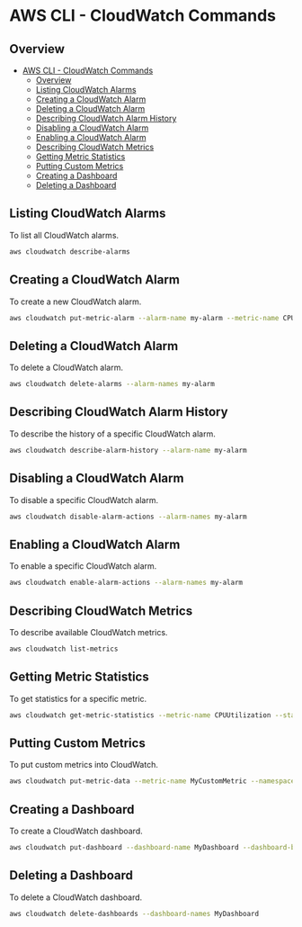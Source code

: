 # AWS CLI - CloudWatch Commands

## Overview
- [AWS CLI - CloudWatch Commands](#aws-cli---cloudwatch-commands)
  - [Overview](#overview)
  - [Listing CloudWatch Alarms](#listing-cloudwatch-alarms)
  - [Creating a CloudWatch Alarm](#creating-a-cloudwatch-alarm)
  - [Deleting a CloudWatch Alarm](#deleting-a-cloudwatch-alarm)
  - [Describing CloudWatch Alarm History](#describing-cloudwatch-alarm-history)
  - [Disabling a CloudWatch Alarm](#disabling-a-cloudwatch-alarm)
  - [Enabling a CloudWatch Alarm](#enabling-a-cloudwatch-alarm)
  - [Describing CloudWatch Metrics](#describing-cloudwatch-metrics)
  - [Getting Metric Statistics](#getting-metric-statistics)
  - [Putting Custom Metrics](#putting-custom-metrics)
  - [Creating a Dashboard](#creating-a-dashboard)
  - [Deleting a Dashboard](#deleting-a-dashboard)

## Listing CloudWatch Alarms

To list all CloudWatch alarms.

```sh
aws cloudwatch describe-alarms
```

## Creating a CloudWatch Alarm

To create a new CloudWatch alarm.

```sh
aws cloudwatch put-metric-alarm --alarm-name my-alarm --metric-name CPUUtilization --namespace AWS/EC2 --statistic Average --period 300 --threshold 80 --comparison-operator GreaterThanOrEqualToThreshold --dimensions Name=InstanceId,Value=i-1234567890abcdef0 --evaluation-periods 2 --alarm-actions arn:aws:sns:us-east-1:123456789012:my-sns-topic --unit Percent
```

## Deleting a CloudWatch Alarm

To delete a CloudWatch alarm.

```sh
aws cloudwatch delete-alarms --alarm-names my-alarm
```

## Describing CloudWatch Alarm History

To describe the history of a specific CloudWatch alarm.

```sh
aws cloudwatch describe-alarm-history --alarm-name my-alarm
```

## Disabling a CloudWatch Alarm

To disable a specific CloudWatch alarm.

```sh
aws cloudwatch disable-alarm-actions --alarm-names my-alarm
```

## Enabling a CloudWatch Alarm

To enable a specific CloudWatch alarm.

```sh
aws cloudwatch enable-alarm-actions --alarm-names my-alarm
```

## Describing CloudWatch Metrics

To describe available CloudWatch metrics.

```sh
aws cloudwatch list-metrics
```

## Getting Metric Statistics

To get statistics for a specific metric.

```sh
aws cloudwatch get-metric-statistics --metric-name CPUUtilization --start-time 2023-01-01T00:00:00Z --end-time 2023-01-02T00:00:00Z --period 3600 --namespace AWS/EC2 --statistics Average --dimensions Name=InstanceId,Value=i-1234567890abcdef0
```

## Putting Custom Metrics

To put custom metrics into CloudWatch.

```sh
aws cloudwatch put-metric-data --metric-name MyCustomMetric --namespace MyNamespace --value 1
```

## Creating a Dashboard

To create a CloudWatch dashboard.

```sh
aws cloudwatch put-dashboard --dashboard-name MyDashboard --dashboard-body file://dashboard.json
```

## Deleting a Dashboard

To delete a CloudWatch dashboard.

```sh
aws cloudwatch delete-dashboards --dashboard-names MyDashboard
```